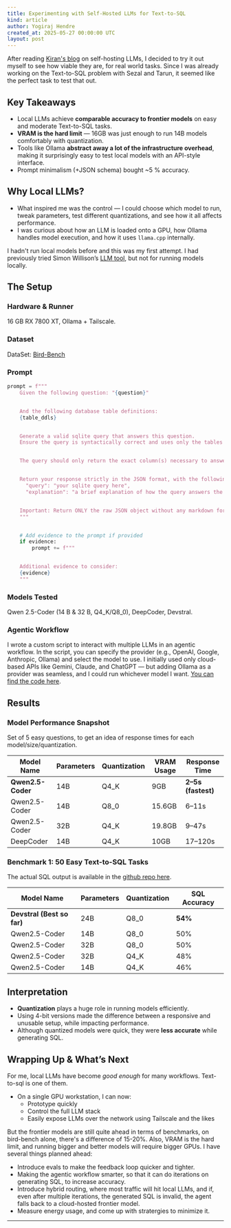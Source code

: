 ```yaml
---
title: Experimenting with Self-Hosted LLMs for Text-to-SQL
kind: article
author: Yogiraj Hendre
created_at: 2025-05-27 00:00:00 UTC
layout: post
---
```


After reading [Kiran's blog](https://blog.nilenso.com/blog/2025/05/06/local-llm-setup/) on self-hosting LLMs, I decided to try it out myself to see how viable they are, for real world tasks. Since I was already working on the Text-to-SQL problem with Sezal and Tarun, it seemed like the perfect task to test that out.


## Key Takeaways


- Local LLMs achieve **comparable accuracy to frontier models** on easy and moderate Text-to-SQL tasks.
- **VRAM is the hard limit** — 16GB was just enough to run 14B models comfortably with quantization.
- Tools like Ollama **abstract away a lot of the infrastructure overhead**, making it surprisingly easy to test local models with an API-style interface.
- Prompt minimalism (+JSON schema) bought ~5 % accuracy.


## Why Local LLMs?


- What inspired me was the control — I could choose which model to run, tweak parameters, test different quantizations, and see how it all affects performance.
- I was curious about how an LLM is loaded onto a GPU, how Ollama handles model execution, and how it uses `llama.cpp` internally.


I hadn't run local models before and this was my first attempt. I had previously tried Simon Willison’s [LLM tool](https://github.com/simonw/llm), but not for running models locally.


## The Setup


### Hardware & Runner  


16 GB RX 7800 XT, Ollama + Tailscale.  


### Dataset  


DataSet: [Bird-Bench](https://bird-bench.github.io/)


### Prompt


```python
prompt = f"""
    Given the following question: "{question}"


    And the following database table definitions:
    {table_ddls}


    Generate a valid sqlite query that answers this question.
    Ensure the query is syntactically correct and uses only the tables and columns defined above.


    The query should only return the exact column(s) necessary to answer the question. Avoid including extra data unless it's the answer.


    Return your response strictly in the JSON format, with the following fields:
      "query": "your sqlite query here",
      "explanation": "a brief explanation of how the query answers the question"


    Important: Return ONLY the raw JSON object without any markdown formatting, code blocks, or additional text.
    """


    # Add evidence to the prompt if provided
    if evidence:
        prompt += f"""


    Additional evidence to consider:
    {evidence}
    """


```


### Models Tested  


Qwen 2.5-Coder (14 B & 32 B, Q4_K/Q8_0), DeepCoder, Devstral.


### Agentic Workflow


I wrote a custom script to interact with multiple LLMs in an agentic workflow. In the script, you can specify the provider (e.g., OpenAI, Google, Anthropic, Ollama) and select the model to use. I initially used only cloud-based APIs like Gemini, Claude, and ChatGPT — but adding Ollama as a provider was seamless, and I could run whichever model I want. [You can find the code here](https://github.com/nilenso/agentic-sql-generator).


## Results


### Model Performance Snapshot


Set of 5 easy questions, to get an idea of response times for each model/size/quantization.


| Model Name | Parameters | Quantization | VRAM Usage | Response Time |
| --- | --- | --- | --- | --- |
| **Qwen2.5-Coder** | 14B | Q4_K | 9GB | **2–5s (fastest)** |
| Qwen2.5-Coder | 14B | Q8_0 | 15.6GB | 6–11s |
| Qwen2.5-Coder | 32B | Q4_K | 19.8GB | 9–47s |
| DeepCoder | 14B | Q4_K | 10GB | 17–120s |


### Benchmark 1: 50 Easy Text-to-SQL Tasks


The actual SQL output is available in the [github repo here](https://github.com/nilenso/agentic-sql-generator).


| Model Name | Parameters | Quantization | SQL Accuracy |
| --- | --- | --- | --- |
| **Devstral (Best so far)** | 24B | Q8_0 | **54%** |
| Qwen2.5-Coder | 14B | Q8_0 | 50% |
| Qwen2.5-Coder | 32B | Q8_0 | 50% |
| Qwen2.5-Coder | 32B | Q4_K | 48% |
| Qwen2.5-Coder | 14B | Q4_K | 46% |


## Interpretation


- **Quantization** plays a huge role in running models efficiently.
- Using 4-bit versions made the difference between a responsive and unusable setup, while impacting performance.
- Although quantized models were quick, they were **less accurate** while generating SQL.

## Wrapping Up & What’s Next

For me, local LLMs have become *good enough* for many workflows. Text-to-sql is one of them.

- On a single GPU workstation, I can now:
  - Prototype quickly
  - Control the full LLM stack
  - Easily expose LLMs over the network using Tailscale and the likes

But the frontier models are still quite ahead in terms of benchmarks, on bird-bench alone, there's a difference of 15-20%. Also, VRAM is the hard limit, and running bigger and better models will require bigger GPUs. I have several things planned ahead:

- Introduce evals to make the feedback loop quicker and tighter.
- Making the agentic workflow smarter, so that it can do iterations on generating SQL, to increase accuracy.
- Introduce hybrid routing, where most traffic will hit local LLMs, and if, even after multiple iterations, the generated SQL is invalid, the agent falls back to a cloud-hosted frontier model.
- Measure energy usage, and come up with stratergies to minimize it.





---


